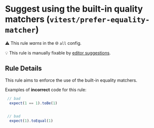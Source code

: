# Suggest using the built-in quality matchers (`vitest/prefer-equality-matcher`)

⚠️ This rule _warns_ in the 🌐 `all` config.

💡 This rule is manually fixable by [editor suggestions](https://eslint.org/docs/latest/use/core-concepts#rule-suggestions).

<!-- end auto-generated rule header -->

## Rule Details

This rule aims to enforce the use of the built-in equality matchers.

Examples of **incorrect** code for this rule:

```ts
 // bad 
  expect(1 == 1).toBe(1)
  

 // bad
  expect(1).toEqual(1)

```